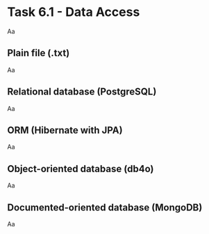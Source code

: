 # Task 6.1 - Data Access
Aa


## Plain file (.txt)
Aa

## Relational database (PostgreSQL)
Aa

## ORM (Hibernate with JPA)
Aa

## Object-oriented database (db4o)
Aa

## Documented-oriented database (MongoDB)
Aa
